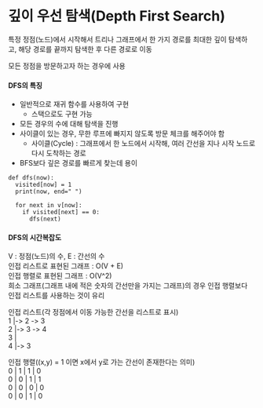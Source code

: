 # 깊이 우선 탐색(Depth First Search)

특정 정점(노드)에서 시작해서 트리나 그래프에서 한 가지 경로를 최대한 깊이 탐색하고, 해당 경로를 끝까지 탐색한 후 다른 경로로 이동

모든 정점을 방문하고자 하는 경우에 사용

#### DFS의 특징

- 일반적으로 재귀 함수를 사용하여 구현
  - 스택으로도 구현 가능
- 모든 경우의 수에 대해 탐색을 진행
- 사이클이 있는 경우, 무한 루프에 빠지지 않도록 방문 체크를 해주어야 함
  - 사이클(Cycle) : 그래프에서 한 노드에서 시작해, 여러 간선을 지나 시작 노드로 다시 도착하는 경로
- BFS보다 깊은 경로를 빠르게 찾는데 용이

```
def dfs(now):
  visited[now] = 1
  print(now, end=" ")

  for next in v[now]:
    if visited[next] == 0:
      dfs(next)
```

#### DFS의 시간복잡도

V : 정점(노드)의 수, E : 간선의 수  
인접 리스트로 표현된 그래프 : O(V + E)  
인접 행렬로 표현된 그래프 : O(V^2)  
희소 그래프(그래프 내에 적은 숫자의 간선만을 가지는 그래프)의 경우 인접 행렬보다 인접 리스트를 사용하는 것이 유리

인접 리스트(각 정점에서 이동 가능한 간선을 리스트로 표시)  
1 |-> 2 -> 3  
2 |-> 3 -> 4  
3 |  
4 |-> 3

인접 행렬((x,y) = 1 이면 x에서 y로 가는 간선이 존재한다는 의미)  
0 | 1 | 1 | 0  
0 | 0 | 1 | 1  
0 | 0 | 0 | 0  
0 | 0 | 1 | 0
